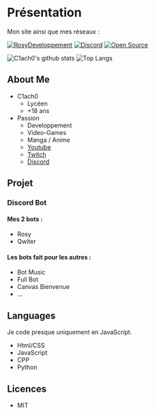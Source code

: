# Présentation
Mon site ainsi que mes réseaux :

[![RosyDeveloppement](https://forthebadge.com/images/badges/built-with-love.svg)](https://rosydeveloppement.000webhostapp.com) [![Discord](https://forthebadge.com/images/badges/for-you.svg)]([https://discord.gg/W3yFPNVjVW](https://discord.com/invite/6HZBJ4eATK)) [![Open Source](https://forthebadge.com/images/badges/open-source.svg)](https://github.com/clachoverclan?tab=repositories)

![C1ach0's github stats](https://github-readme-stats.vercel.app/api?username=clachoverclan&theme=radical&show_icons=true)
![Top Langs](https://github-readme-stats.vercel.app/api/top-langs/?username=clachoverclan&theme=radical)

## About Me

- C1ach0
  - Lycéen
  - +18 ans
- Passion
  - Developpement
  - Video-Games
  - Manga / Anime
  - [Youtube](https://www.youtube.com/channel/UCBCXc_qUBqHPXdwkkcikUyQ)
  - [Twitch](https://www.twitch.tv/c1ach0)
  - [Discord](https://discord.gg/W3yFPNVjVW)
  
## Projet

### Discord Bot

#### Mes 2 bots :
- Rosy
- Qwiter

#### Les bots fait pour les autres :
- Bot Music
- Full Bot
- Canvas Bienvenue
- ...

## Languages
Je code presque uniquement en JavaScript.
- Html/CSS
- JavaScript
- CPP
- Python

## Licences

- MIT
